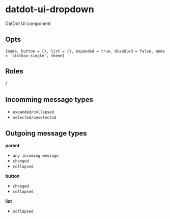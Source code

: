 # datdot-ui-dropdown
DatDot UI component

Opts
---

`{name, button = {}, list = {}, expanded = true, disabled = false, mode = 'listbox-single', theme}`

Roles
---

/

Incomming message types
---

- `expanded/collapsed`
- `selected/unselected`

Outgoing message types
---

**parent**
- `any incoming message`
- `changed`
- `collapsed`

**button**
- `changed`
- `collapsed`

**list**
- `collapsed`
